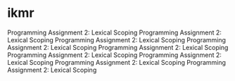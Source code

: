# ikmr
Programming Assignment 2: Lexical Scoping
Programming Assignment 2: Lexical Scoping
Programming Assignment 2: Lexical Scoping
Programming Assignment 2: Lexical Scoping
Programming Assignment 2: Lexical Scoping
Programming Assignment 2: Lexical Scoping
Programming Assignment 2: Lexical Scoping
Programming Assignment 2: Lexical Scoping
Programming Assignment 2: Lexical Scoping
